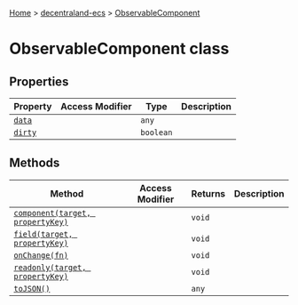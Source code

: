 [Home](./index) &gt; [decentraland-ecs](./decentraland-ecs.md) &gt; [ObservableComponent](./decentraland-ecs.observablecomponent.md)

# ObservableComponent class

## Properties

|  Property | Access Modifier | Type | Description |
|  --- | --- | --- | --- |
|  [`data`](./decentraland-ecs.observablecomponent.data.md) |  | `any` |  |
|  [`dirty`](./decentraland-ecs.observablecomponent.dirty.md) |  | `boolean` |  |

## Methods

|  Method | Access Modifier | Returns | Description |
|  --- | --- | --- | --- |
|  [`component(target, propertyKey)`](./decentraland-ecs.observablecomponent.component.md) |  | `void` |  |
|  [`field(target, propertyKey)`](./decentraland-ecs.observablecomponent.field.md) |  | `void` |  |
|  [`onChange(fn)`](./decentraland-ecs.observablecomponent.onchange.md) |  | `void` |  |
|  [`readonly(target, propertyKey)`](./decentraland-ecs.observablecomponent.readonly.md) |  | `void` |  |
|  [`toJSON()`](./decentraland-ecs.observablecomponent.tojson.md) |  | `any` |  |

